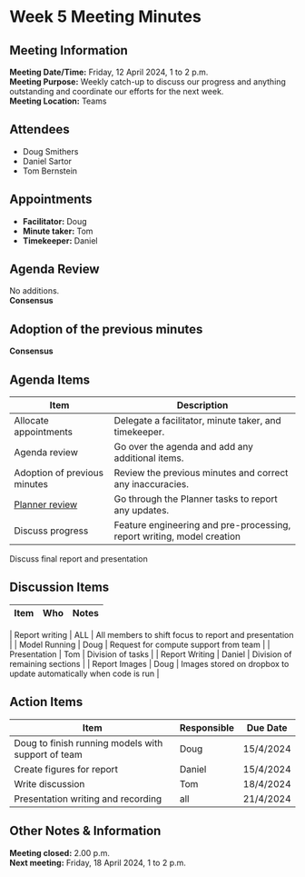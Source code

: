 # Week 5 Meeting Minutes
## Meeting Information
**Meeting Date/Time:** Friday, 12 April 2024, 1 to 2 p.m.  
**Meeting Purpose:** Weekly catch-up to discuss our progress and anything outstanding and coordinate our efforts for the next week.  
**Meeting Location:** Teams  

## Attendees
- Doug Smithers
- Daniel Sartor
- Tom Bernstein

## Appointments
- **Facilitator:** Doug  
- **Minute taker:** Tom  
- **Timekeeper:** Daniel  

## Agenda Review

No additions.  
**Consensus**

## Adoption of the previous minutes

**Consensus**

## Agenda Items

Item | Description
---- | ----
Allocate appointments | Delegate a facilitator, minute taker, and timekeeper.
Agenda review | Go over the agenda and add any additional items.
Adoption of previous minutes | Review the previous minutes and correct any inaccuracies.
[Planner review](https://tasks.office.com/unsw.edu.au/en-AU/Home/Planner/#/plantaskboard?groupId=93fb52d4-afc0-45d1-ba1c-d36d026f86cc&planId=DcDuLJxs-0q7Ndw15EU4NMgAFLtO) | Go through the Planner tasks to report any updates.
Discuss progress | Feature engineering and pre-processing, report writing, model creation
Discuss final report and presentation


## Discussion Items
| Item | Who | Notes |
| ---- | ---- | ---- |

| Report writing | ALL | All members to shift focus to report and presentation |
| Model Running | Doug | Request for compute support from team |
| Presentation | Tom | Division of tasks |
| Report Writing | Daniel | Division of remaining sections |
| Report Images | Doug | Images stored on dropbox to update automatically when code is run |


## Action Items
| Item | Responsible | Due Date |
| ---- | ---- | ---- |
| Doug to finish running models with support of team | Doug | 15/4/2024 |
| Create figures for report | Daniel | 15/4/2024 |
| Write discussion | Tom | 18/4/2024 
| Presentation writing and recording | all | 21/4/2024 |


## Other Notes & Information

**Meeting closed:** 2.00 p.m.  
**Next meeting:** Friday, 18 April 2024, 1 to 2 p.m.  